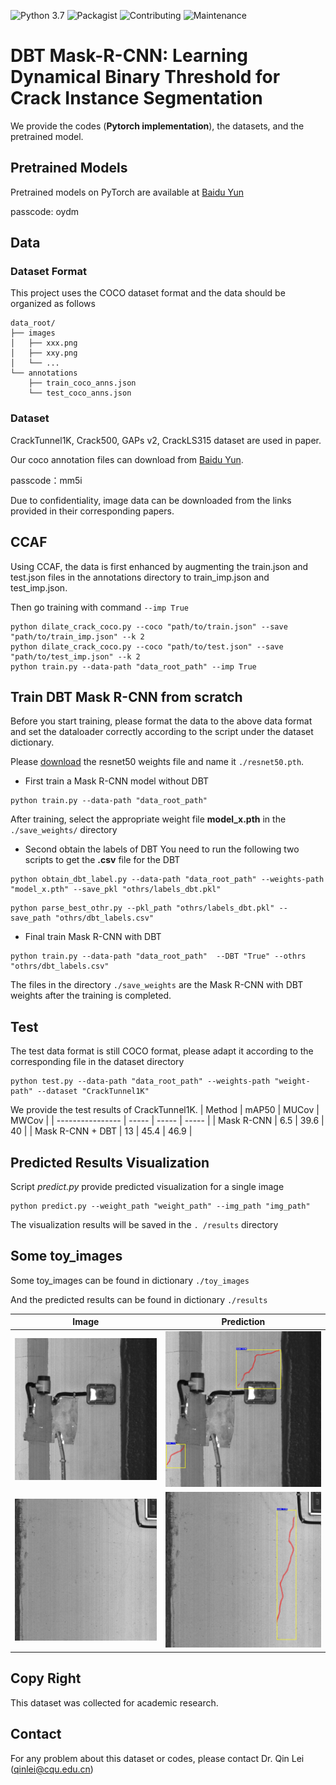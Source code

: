 ![Python 3.7](https://img.shields.io/badge/python-3.7.0-green.svg)
![Packagist](https://img.shields.io/badge/Pytorch-1.12.1-red.svg)
![Contributing](https://img.shields.io/badge/contributions-welcome-brightgreen.svg?style=flat)
![Maintenance](https://img.shields.io/badge/Maintained%3F-yes-blue.svg)
# DBT Mask-R-CNN: Learning Dynamical Binary Threshold for Crack Instance Segmentation

We provide the codes (**Pytorch implementation**), the datasets, and the pretrained model.

## Pretrained Models

Pretrained models on PyTorch are available at
[Baidu Yun](https://pan.baidu.com/s/1ZxzhWEvcXf03aHVAqpw5Xg?pwd=oydm)

passcode: oydm
## Data
### Dataset Format

This project uses the COCO dataset format and the data should be organized as follows

```
data_root/
├── images
│   ├── xxx.png
│   ├── xxy.png
│   └── ...
└── annotations
	├── train_coco_anns.json
	└── test_coco_anns.json

```

### Dataset

CrackTunnel1K, Crack500, GAPs v2, CrackLS315 dataset are used in paper.

Our coco annotation files can download from 
[Baidu Yun](https://pan.baidu.com/s/1TqDhRMw20VQeeMi-vHgxaA?pwd=mm5i).

passcode：mm5i

Due to confidentiality, image data can be downloaded from the links provided in their corresponding papers.

## CCAF
Using CCAF, the data is first enhanced by augmenting the train.json and test.json files in the annotations directory to train_imp.json and test_imp.json.

Then go training with command `--imp True`

```
python dilate_crack_coco.py --coco "path/to/train.json" --save "path/to/train_imp.json" --k 2
python dilate_crack_coco.py --coco "path/to/test.json" --save "path/to/test_imp.json" --k 2
python train.py --data-path "data_root_path" --imp True
```
## Train DBT Mask R-CNN from scratch
Before you start training, please format the data to the above data format and set the dataloader correctly according to the script under the dataset dictionary.

Please [download](https://download.pytorch.org/models/resnet50-0676ba61.pth) the resnet50 weights file and name it `./resnet50.pth`.

- First train a Mask R-CNN model without DBT

```
python train.py --data-path "data_root_path" 
```
After training, select the appropriate weight file **model_x.pth** in the `./save_weights/` directory

- Second obtain the labels of DBT
You need to run the following two scripts to get the **.csv** file for the DBT
```
python obtain_dbt_label.py --data-path "data_root_path" --weights-path "model_x.pth" --save_pkl "othrs/labels_dbt.pkl"
```

```
python parse_best_othr.py --pkl_path "othrs/labels_dbt.pkl" --save_path "othrs/dbt_labels.csv"
```
- Final train Mask R-CNN with DBT

```
python train.py --data-path "data_root_path"  --DBT "True" --othrs "othrs/dbt_labels.csv"
```
The files in the directory `./save_weights` are the Mask R-CNN with DBT weights after the training is completed.

## Test

The test data format is still COCO format, please adapt it according to the corresponding file in the dataset directory

```
python test.py --data-path "data_root_path" --weights-path "weight-path" --dataset "CrackTunnel1K" 
```
We provide the test results of CrackTunnel1K.
| Method           | mAP50 | MUCov | MWCov |
| ---------------- | ----- | ----- | ----- |
| Mask R-CNN       | 6.5   | 39.6  | 40    |
| Mask R-CNN + DBT | 13    | 45.4  | 46.9  |


## Predicted Results Visualization

Script *predict.py* provide  predicted visualization for a single image 

```
python predict.py --weight_path "weight_path" --img_path "img_path" 
```
The visualization results will be saved in the `. /results` directory

## Some toy_images

Some toy_images can be found in dictionary `./toy_images`

And the predicted results can be found in dictionary `./results`

| Image | Prediction |
| ----- | ---------- |
|  ![10032_o](toy_images/10032.jpg)     |   ![10032_p](results/10032.jpg)         |
|  ![10004_o](toy_images/10004.jpg)     |   ![10004_p](results/10004.jpg)         |

## Copy Right

This dataset was collected for academic research.

## Contact

For any problem about this dataset or codes, please contact Dr. Qin Lei (qinlei@cqu.edu.cn)

